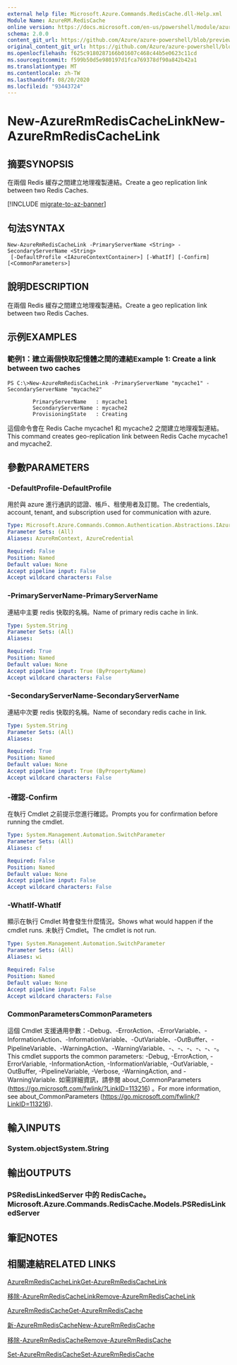 ```yaml
---
external help file: Microsoft.Azure.Commands.RedisCache.dll-Help.xml
Module Name: AzureRM.RedisCache
online version: https://docs.microsoft.com/en-us/powershell/module/azurerm.rediscache/new-azurermrediscachelink
schema: 2.0.0
content_git_url: https://github.com/Azure/azure-powershell/blob/preview/src/ResourceManager/RedisCache/Commands.RedisCache/help/New-AzureRmRedisCacheLink.md
original_content_git_url: https://github.com/Azure/azure-powershell/blob/preview/src/ResourceManager/RedisCache/Commands.RedisCache/help/New-AzureRmRedisCacheLink.md
ms.openlocfilehash: f625c9180287166b01607c468c44b5e0623c11cd
ms.sourcegitcommit: f599b50d5e980197d1fca769378df90a842b42a1
ms.translationtype: MT
ms.contentlocale: zh-TW
ms.lasthandoff: 08/20/2020
ms.locfileid: "93443724"
---
```

# <span data-ttu-id="6e0d7-101">New-AzureRmRedisCacheLink</span><span class="sxs-lookup"><span data-stu-id="6e0d7-101">New-AzureRmRedisCacheLink</span></span>

## <span data-ttu-id="6e0d7-102">摘要</span><span class="sxs-lookup"><span data-stu-id="6e0d7-102">SYNOPSIS</span></span>
<span data-ttu-id="6e0d7-103">在兩個 Redis 緩存之間建立地理複製連結。</span><span class="sxs-lookup"><span data-stu-id="6e0d7-103">Create a geo replication link between two Redis Caches.</span></span>

[!INCLUDE [migrate-to-az-banner](../../includes/migrate-to-az-banner.md)]

## <span data-ttu-id="6e0d7-104">句法</span><span class="sxs-lookup"><span data-stu-id="6e0d7-104">SYNTAX</span></span>

```
New-AzureRmRedisCacheLink -PrimaryServerName <String> -SecondaryServerName <String>
 [-DefaultProfile <IAzureContextContainer>] [-WhatIf] [-Confirm] [<CommonParameters>]
```

## <span data-ttu-id="6e0d7-105">說明</span><span class="sxs-lookup"><span data-stu-id="6e0d7-105">DESCRIPTION</span></span>
<span data-ttu-id="6e0d7-106">在兩個 Redis 緩存之間建立地理複製連結。</span><span class="sxs-lookup"><span data-stu-id="6e0d7-106">Create a geo replication link between two Redis Caches.</span></span>

## <span data-ttu-id="6e0d7-107">示例</span><span class="sxs-lookup"><span data-stu-id="6e0d7-107">EXAMPLES</span></span>

### <span data-ttu-id="6e0d7-108">範例1：建立兩個快取記憶體之間的連結</span><span class="sxs-lookup"><span data-stu-id="6e0d7-108">Example 1: Create a link between two caches</span></span>
```
PS C:\>New-AzureRmRedisCacheLink -PrimaryServerName "mycache1" -SecondaryServerName "mycache2"

        PrimaryServerName   : mycache1
        SecondaryServerName : mycache2
        ProvisioningState   : Creating
```

<span data-ttu-id="6e0d7-109">這個命令會在 Redis Cache mycache1 和 mycache2 之間建立地理複製連結。</span><span class="sxs-lookup"><span data-stu-id="6e0d7-109">This command creates geo-replication link between Redis Cache mycache1 and mycache2.</span></span>

## <span data-ttu-id="6e0d7-110">參數</span><span class="sxs-lookup"><span data-stu-id="6e0d7-110">PARAMETERS</span></span>

### <span data-ttu-id="6e0d7-111">-DefaultProfile</span><span class="sxs-lookup"><span data-stu-id="6e0d7-111">-DefaultProfile</span></span>
<span data-ttu-id="6e0d7-112">用於與 azure 進行通訊的認證、帳戶、租使用者及訂閱。</span><span class="sxs-lookup"><span data-stu-id="6e0d7-112">The credentials, account, tenant, and subscription used for communication with azure.</span></span>

```yaml
Type: Microsoft.Azure.Commands.Common.Authentication.Abstractions.IAzureContextContainer
Parameter Sets: (All)
Aliases: AzureRmContext, AzureCredential

Required: False
Position: Named
Default value: None
Accept pipeline input: False
Accept wildcard characters: False
```

### <span data-ttu-id="6e0d7-113">-PrimaryServerName</span><span class="sxs-lookup"><span data-stu-id="6e0d7-113">-PrimaryServerName</span></span>
<span data-ttu-id="6e0d7-114">連結中主要 redis 快取的名稱。</span><span class="sxs-lookup"><span data-stu-id="6e0d7-114">Name of primary redis cache in link.</span></span>

```yaml
Type: System.String
Parameter Sets: (All)
Aliases:

Required: True
Position: Named
Default value: None
Accept pipeline input: True (ByPropertyName)
Accept wildcard characters: False
```

### <span data-ttu-id="6e0d7-115">-SecondaryServerName</span><span class="sxs-lookup"><span data-stu-id="6e0d7-115">-SecondaryServerName</span></span>
<span data-ttu-id="6e0d7-116">連結中次要 redis 快取的名稱。</span><span class="sxs-lookup"><span data-stu-id="6e0d7-116">Name of secondary redis cache in link.</span></span>

```yaml
Type: System.String
Parameter Sets: (All)
Aliases:

Required: True
Position: Named
Default value: None
Accept pipeline input: True (ByPropertyName)
Accept wildcard characters: False
```

### <span data-ttu-id="6e0d7-117">-確認</span><span class="sxs-lookup"><span data-stu-id="6e0d7-117">-Confirm</span></span>
<span data-ttu-id="6e0d7-118">在執行 Cmdlet 之前提示您進行確認。</span><span class="sxs-lookup"><span data-stu-id="6e0d7-118">Prompts you for confirmation before running the cmdlet.</span></span>

```yaml
Type: System.Management.Automation.SwitchParameter
Parameter Sets: (All)
Aliases: cf

Required: False
Position: Named
Default value: None
Accept pipeline input: False
Accept wildcard characters: False
```

### <span data-ttu-id="6e0d7-119">-WhatIf</span><span class="sxs-lookup"><span data-stu-id="6e0d7-119">-WhatIf</span></span>
<span data-ttu-id="6e0d7-120">顯示在執行 Cmdlet 時會發生什麼情況。</span><span class="sxs-lookup"><span data-stu-id="6e0d7-120">Shows what would happen if the cmdlet runs.</span></span>
<span data-ttu-id="6e0d7-121">未執行 Cmdlet。</span><span class="sxs-lookup"><span data-stu-id="6e0d7-121">The cmdlet is not run.</span></span>

```yaml
Type: System.Management.Automation.SwitchParameter
Parameter Sets: (All)
Aliases: wi

Required: False
Position: Named
Default value: None
Accept pipeline input: False
Accept wildcard characters: False
```

### <span data-ttu-id="6e0d7-122">CommonParameters</span><span class="sxs-lookup"><span data-stu-id="6e0d7-122">CommonParameters</span></span>
<span data-ttu-id="6e0d7-123">這個 Cmdlet 支援通用參數：-Debug、-ErrorAction、-ErrorVariable、-InformationAction、-InformationVariable、-OutVariable、-OutBuffer、-PipelineVariable、-WarningAction、-WarningVariable、-、-、-、-、-、-。</span><span class="sxs-lookup"><span data-stu-id="6e0d7-123">This cmdlet supports the common parameters: -Debug, -ErrorAction, -ErrorVariable, -InformationAction, -InformationVariable, -OutVariable, -OutBuffer, -PipelineVariable, -Verbose, -WarningAction, and -WarningVariable.</span></span> <span data-ttu-id="6e0d7-124">如需詳細資訊，請參閱 about_CommonParameters (https://go.microsoft.com/fwlink/?LinkID=113216) 。</span><span class="sxs-lookup"><span data-stu-id="6e0d7-124">For more information, see about_CommonParameters (https://go.microsoft.com/fwlink/?LinkID=113216).</span></span>

## <span data-ttu-id="6e0d7-125">輸入</span><span class="sxs-lookup"><span data-stu-id="6e0d7-125">INPUTS</span></span>

### <span data-ttu-id="6e0d7-126">System.object</span><span class="sxs-lookup"><span data-stu-id="6e0d7-126">System.String</span></span>

## <span data-ttu-id="6e0d7-127">輸出</span><span class="sxs-lookup"><span data-stu-id="6e0d7-127">OUTPUTS</span></span>

### <span data-ttu-id="6e0d7-128">PSRedisLinkedServer 中的 RedisCache。</span><span class="sxs-lookup"><span data-stu-id="6e0d7-128">Microsoft.Azure.Commands.RedisCache.Models.PSRedisLinkedServer</span></span>

## <span data-ttu-id="6e0d7-129">筆記</span><span class="sxs-lookup"><span data-stu-id="6e0d7-129">NOTES</span></span>

## <span data-ttu-id="6e0d7-130">相關連結</span><span class="sxs-lookup"><span data-stu-id="6e0d7-130">RELATED LINKS</span></span>

[<span data-ttu-id="6e0d7-131">AzureRmRedisCacheLink</span><span class="sxs-lookup"><span data-stu-id="6e0d7-131">Get-AzureRmRedisCacheLink</span></span>](./Get-AzureRmRedisCacheLink.md)

[<span data-ttu-id="6e0d7-132">移除-AzureRmRedisCacheLink</span><span class="sxs-lookup"><span data-stu-id="6e0d7-132">Remove-AzureRmRedisCacheLink</span></span>](./Remove-AzureRmRedisCacheLink.md)

[<span data-ttu-id="6e0d7-133">AzureRmRedisCache</span><span class="sxs-lookup"><span data-stu-id="6e0d7-133">Get-AzureRmRedisCache</span></span>](./Get-AzureRmRedisCache.md)

[<span data-ttu-id="6e0d7-134">新-AzureRmRedisCache</span><span class="sxs-lookup"><span data-stu-id="6e0d7-134">New-AzureRmRedisCache</span></span>](./New-AzureRmRedisCache.md)

[<span data-ttu-id="6e0d7-135">移除-AzureRmRedisCache</span><span class="sxs-lookup"><span data-stu-id="6e0d7-135">Remove-AzureRmRedisCache</span></span>](./Remove-AzureRmRedisCache.md)

[<span data-ttu-id="6e0d7-136">Set-AzureRmRedisCache</span><span class="sxs-lookup"><span data-stu-id="6e0d7-136">Set-AzureRmRedisCache</span></span>](./Set-AzureRmRedisCache.md)
